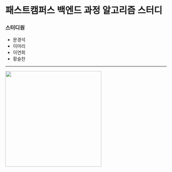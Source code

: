 # 패스트캠퍼스 백엔드 과정 알고리즘 스터디
### 스터디원
- 문경석
- 이마리
- 이연희
- 황슬찬

***

<img src="https://miro.medium.com/max/1091/1*riWRppNtkZYU1lR3vbInIg.png"  width="300" height="300"/>
